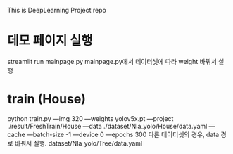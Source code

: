This is DeepLearning Project repo

# 데모 페이지 실행
streamlit run mainpage.py 
mainpage.py에서 데이터셋에 따라 weight 바꿔서 실행

# train (House)
python train.py —img 320 —weights yolov5x.pt —project ./result/FreshTrain/House —data ./dataset/NIa_yolo/House/data.yaml —cache —batch-size -1 —device 0 —epochs 300
다른 데이터셋의 경우, data 경로 바꿔서 실행. dataset/NIa_yolo/Tree/data.yaml 
